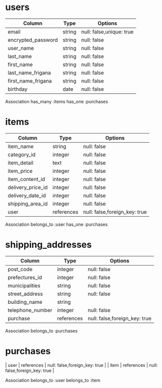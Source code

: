 
# users
 | Column        | Type   |   Options                |
 | ------------- | ------ | --------------------- |
 | email          | string | null: false,unique: true |
 | encrypted_password      | string | null: false     |
 | user_name     | string | null: false               |
 | last_name     | string | null: false               |
 | first_name     | string | null: false               |
 | last_name_frigana     | string | null: false               |
 | first_name_frigana     | string | null: false               |
 | birthday      | date | null: false               |

  Association
  has_many :items
  has_one :purchases

# items
 | Column         | Type   | Options                                  |
 | -------------- | ------ | ---------------------------------------- |
 | item_name      | string    | null: false                                |
 | category_id      | integer    | null: false                                 |
 | item_detail    | text    | null: false                                |
 | item_price     | integer | null: false                                |
 | item_content_id  | integer  | null: false                                |
 | delivery_price_id | integer  | null: false                                |
 | delivery_date_id  | integer | null: false                                |
 | shipping_area_id  | integer | null: false                                |
 | user        | references  | null: false,foreign_key: true |
 
  Association
  belongs_to :user
  has_one :purchases
 
# shipping_addresses
| Column           | Type   | Options                                 |
| ---------------- | ------ | --------------------------------------- |
| post_code        | integer | null: false                                |
| prefectures_id      | integer | null: false                                |
| municipalities   | string | null: false                                |
| street_address   | string | null: false                                |
| building_name    | string |                                 |
| telephone_number | integer | null: false                                |
| purchase   | references  | null: false,foreign_key: true |


Association
  belongs_to :purchases

# purchases
| user        | references  | null: false,foreign_key: true |
| item         | references  | null: false,foreign_key: true |

  Association
  belongs_to :user
  belongs_to :item
  


